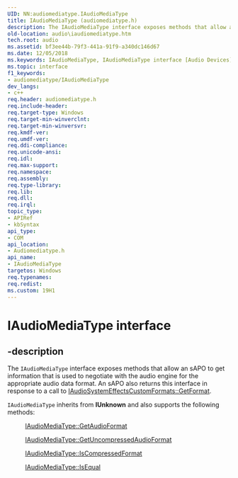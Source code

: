 ```yaml
---
UID: NN:audiomediatype.IAudioMediaType
title: IAudioMediaType (audiomediatype.h)
description: The IAudioMediaType interface exposes methods that allow an sAPO to get information that is used to negotiate with the audio engine for the appropriate audio data format.
old-location: audio\iaudiomediatype.htm
tech.root: audio
ms.assetid: bf3ee44b-79f3-441a-91f9-a340dc146d67
ms.date: 12/05/2018
ms.keywords: IAudioMediaType, IAudioMediaType interface [Audio Devices], IAudioMediaType interface [Audio Devices],described, audio.iaudiomediatype, audio_syseffects_r_8b31a96c-76bb-4090-a0e3-e7e16fb98ddc.xml, audiomediatype/IAudioMediaType
ms.topic: interface
f1_keywords:
- audiomediatype/IAudioMediaType
dev_langs:
- c++
req.header: audiomediatype.h
req.include-header: 
req.target-type: Windows
req.target-min-winverclnt: 
req.target-min-winversvr: 
req.kmdf-ver: 
req.umdf-ver: 
req.ddi-compliance: 
req.unicode-ansi: 
req.idl: 
req.max-support: 
req.namespace: 
req.assembly: 
req.type-library: 
req.lib: 
req.dll: 
req.irql: 
topic_type:
- APIRef
- kbSyntax
api_type:
- COM
api_location:
- Audiomediatype.h
api_name:
- IAudioMediaType
targetos: Windows
req.typenames: 
req.redist: 
ms.custom: 19H1
---
```


# IAudioMediaType interface


## -description


The <code>IAudioMediaType</code> interface exposes methods that allow an sAPO to get information that is used to negotiate with the audio engine for the appropriate audio data format. An sAPO also returns this interface in response to a call to <a href="https://docs.microsoft.com/windows/desktop/api/audioenginebaseapo/nf-audioenginebaseapo-iaudiosystemeffectscustomformats-getformat">IAudioSystemEffectsCustomFormats::GetFormat</a>.

<code>IAudioMediaType</code> inherits from <b>IUnknown</b> and also supports the following methods:
<dl>
<dd>

<a href="https://docs.microsoft.com/windows/desktop/api/audiomediatype/nf-audiomediatype-iaudiomediatype-getaudioformat">IAudioMediaType::GetAudioFormat</a>


</dd>
<dd>

<a href="https://docs.microsoft.com/windows/desktop/api/audiomediatype/nf-audiomediatype-iaudiomediatype-getuncompressedaudioformat">IAudioMediaType::GetUncompressedAudioFormat</a>


</dd>
<dd>

<a href="https://docs.microsoft.com/windows/desktop/api/audiomediatype/nf-audiomediatype-iaudiomediatype-iscompressedformat">IAudioMediaType::IsCompressedFormat</a>


</dd>
<dd>

<a href="https://docs.microsoft.com/windows/desktop/api/audiomediatype/nf-audiomediatype-iaudiomediatype-isequal">IAudioMediaType::IsEqual</a>


</dd>
</dl>

